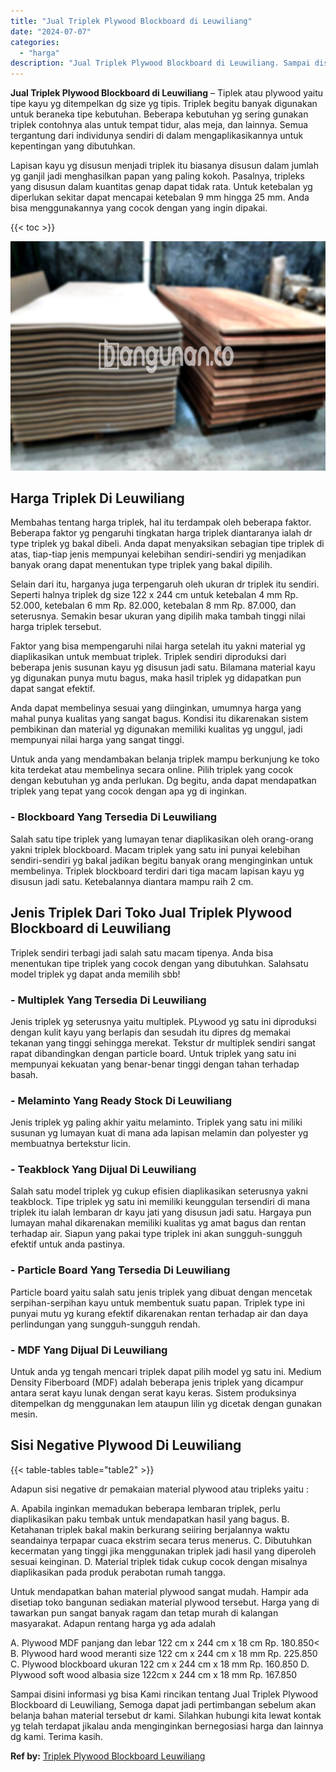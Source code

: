 ```yaml
---
title: "Jual Triplek Plywood Blockboard di Leuwiliang"
date: "2024-07-07"
categories: 
  - "harga"
description: "Jual Triplek Plywood Blockboard di Leuwiliang. Sampai disini informasi yg bisa Kami rincikan tentang Jual Triplek Plywood Blockboard di Leuwiliang, Semoga da..."
---
```


**Jual Triplek Plywood Blockboard di Leuwiliang** – Tiplek atau plywood yaitu tipe kayu yg ditempelkan dg size yg tipis. Triplek begitu banyak digunakan untuk beraneka tipe kebutuhan. Beberapa kebutuhan yg sering gunakan triplek contohnya alas untuk tempat tidur, alas meja, dan lainnya. Semua tergantung dari individunya sendiri di dalam mengaplikasikannya untuk kepentingan yang dibutuhkan.

Lapisan kayu yg disusun menjadi triplek itu biasanya disusun dalam jumlah yg ganjil jadi menghasilkan papan yang paling kokoh. Pasalnya, tripleks yang disusun dalam kuantitas genap dapat tidak rata. Untuk ketebalan yg diperlukan sekitar dapat mencapai ketebalan 9 mm hingga 25 mm. Anda bisa menggunakannya yang cocok dengan yang ingin dipakai.

{{< toc >}}

![Jual Triplek Plywood Blockboard di Leuwiliang](/images/jual-triplek-murah-04.png)

## Harga Triplek Di Leuwiliang

Membahas tentang harga triplek, hal itu terdampak oleh beberapa faktor. Beberapa faktor yg pengaruhi tingkatan harga triplek diantaranya ialah dr type triplek yg bakal dibeli. Anda dapat menyaksikan sebagian tipe triplek di atas, tiap-tiap jenis mempunyai kelebihan sendiri-sendiri yg menjadikan banyak orang dapat menentukan type triplek yang bakal dipilih.

Selain dari itu, harganya juga terpengaruh oleh ukuran dr triplek itu sendiri. Seperti halnya triplek dg size 122 x 244 cm untuk ketebalan 4 mm Rp. 52.000, ketebalan 6 mm Rp. 82.000, ketebalan 8 mm Rp. 87.000, dan seterusnya. Semakin besar ukuran yang dipilih maka tambah tinggi nilai harga triplek tersebut.

Faktor yang bisa mempengaruhi nilai harga setelah itu yakni material yg diaplikasikan untuk membuat triplek. Triplek sendiri diproduksi dari beberapa jenis susunan kayu yg disusun jadi satu. Bilamana material kayu yg digunakan punya mutu bagus, maka hasil triplek yg didapatkan pun dapat sangat efektif.

Anda dapat membelinya sesuai yang diinginkan, umumnya harga yang mahal punya kualitas yang sangat bagus. Kondisi itu dikarenakan sistem pembikinan dan material yg digunakan memiliki kualitas yg unggul, jadi mempunyai nilai harga yang sangat tinggi.

Untuk anda yang mendambakan belanja triplek mampu berkunjung ke toko kita terdekat atau membelinya secara online. Pilih triplek yang cocok dengan kebutuhan yg anda perlukan. Dg begitu, anda dapat mendapatkan triplek yang tepat yang cocok dengan apa yg di inginkan.

### \- Blockboard Yang Tersedia Di Leuwiliang

Salah satu tipe triplek yang lumayan tenar diaplikasikan oleh orang-orang yakni triplek blockboard. Macam triplek yang satu ini punyai kelebihan sendiri-sendiri yg bakal jadikan begitu banyak orang menginginkan untuk membelinya. Triplek blockboard terdiri dari tiga macam lapisan kayu yg disusun jadi satu. Ketebalannya diantara mampu raih 2 cm.

## Jenis Triplek Dari Toko Jual Triplek Plywood Blockboard di Leuwiliang

Triplek sendiri terbagi jadi salah satu macam tipenya. Anda bisa menentukan tipe triplek yang cocok dengan yang dibutuhkan. Salahsatu model triplek yg dapat anda memilih sbb!

### \- Multiplek Yang Tersedia Di Leuwiliang

Jenis triplek yg seterusnya yaitu multiplek. PLywood yg satu ini diproduksi dengan kulit kayu yang berlapis dan sesudah itu dipres dg memakai tekanan yang tinggi sehingga merekat. Tekstur dr multiplek sendiri sangat rapat dibandingkan dengan particle board. Untuk triplek yang satu ini mempunyai kekuatan yang benar-benar tinggi dengan tahan terhadap basah.

### \- Melaminto Yang Ready Stock Di Leuwiliang

Jenis triplek yg paling akhir yaitu melaminto. Triplek yang satu ini miliki susunan yg lumayan kuat di mana ada lapisan melamin dan polyester yg membuatnya bertekstur licin.

### \- Teakblock Yang Dijual Di Leuwiliang

Salah satu model triplek yg cukup efisien diaplikasikan seterusnya yakni teakblock. Tipe triplek yg satu ini memiliki keunggulan tersendiri di mana triplek itu ialah lembaran dr kayu jati yang disusun jadi satu. Hargaya pun lumayan mahal dikarenakan memiliki kualitas yg amat bagus dan rentan terhadap air. Siapun yang pakai type triplek ini akan sungguh-sungguh efektif untuk anda pastinya.

### \- Particle Board Yang Tersedia Di Leuwiliang

Particle board yaitu salah satu jenis triplek yang dibuat dengan mencetak serpihan-serpihan kayu untuk membentuk suatu papan. Triplek type ini punyai mutu yg kurang efektif dikarenakan rentan terhadap air dan daya perlindungan yang sungguh-sungguh rendah.

### \- MDF Yang Dijual Di Leuwiliang

Untuk anda yg tengah mencari triplek dapat pilih model yg satu ini. Medium Density Fiberboard (MDF) adalah beberapa jenis triplek yang dicampur antara serat kayu lunak dengan serat kayu keras. Sistem produksinya ditempelkan dg menggunakan lem ataupun lilin yg dicetak dengan gunakan mesin.

## Sisi Negative Plywood Di Leuwiliang

{{< table-tables table="table2" >}}

Adapun sisi negative dr pemakaian material plywood atau tripleks yaitu :

A. Apabila inginkan memadukan beberapa lembaran triplek, perlu diaplikasikan paku tembak untuk mendapatkan hasil yang bagus. B. Ketahanan triplek bakal makin berkurang seiiring berjalannya waktu seandainya terpapar cuaca ekstrim secara terus menerus. C. Dibutuhkan kecermatan yang tinggi jika menggunakan triplek jadi hasil yang diperoleh sesuai keinginan. D. Material triplek tidak cukup cocok dengan misalnya diaplikasikan pada produk perabotan rumah tangga.

Untuk mendapatkan bahan material plywood sangat mudah. Hampir ada disetiap toko bangunan sediakan material plywood tersebut. Harga yang di tawarkan pun sangat banyak ragam dan tetap murah di kalangan masyarakat. Adapun rentang harga yg ada adalah

A. Plywood MDF panjang dan lebar 122 cm x 244 cm x 18 cm Rp. 180.850< B. Plywood hard wood meranti size 122 cm x 244 cm x 18 mm Rp. 225.850 C. Plywood blockboard ukuran 122 cm x 244 cm x 18 mm Rp. 160.850 D. Plywood soft wood albasia size 122cm x 244 cm x 18 mm Rp. 167.850

Sampai disini informasi yg bisa Kami rincikan tentang Jual Triplek Plywood Blockboard di Leuwiliang, Semoga dapat jadi pertimbangan sebelum akan belanja bahan material tersebut dr kami. Silahkan hubungi kita lewat kontak yg telah terdapat jikalau anda menginginkan bernegosiasi harga dan lainnya dg kami. Terima kasih.

**Ref by:** [Triplek Plywood Blockboard Leuwiliang](https://id.wikipedia.org/wiki/Triplek)
